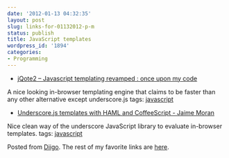 ```yaml
---
date: '2012-01-13 04:32:35'
layout: post
slug: links-for-01132012-p-m
status: publish
title: JavaScript templates
wordpress_id: '1894'
categories:
- Programming
---
```



  * [jQote2 – Javascript templating revamped : once upon my code](http://aefxx.com/jquery-plugins/jqote2)


A nice looking in-browser templating engine that claims to be faster than any other alternative except underscore.js
 tags:                      [javascript](http://www.diigo.com/user/eobrain/javascript)


  * [Underscore.js templates with HAML and CoffeeScript - Jaime Moran](http://blog.jrmoran.com/underscorejs-templates-with-haml-and-coffeesc)


Nice clean way of the underscore JavaScript library to evaluate in-browser templates.
 tags:                      [javascript](http://www.diigo.com/user/eobrain/javascript)


Posted from [Diigo](http://www.diigo.com). The rest of my favorite links are [here](http://www.diigo.com/user/eobrain).
